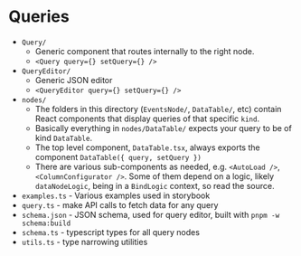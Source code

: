# Queries

- `Query/`
    - Generic component that routes internally to the right node.
    - `<Query query={} setQuery={} />`
- `QueryEditor/`
    - Generic JSON editor
    - `<QueryEditor query={} setQuery={} />`
- `nodes/`
    - The folders in this directory (`EventsNode/`, `DataTable/`, etc) contain React components that display queries of that specific `kind`.
    - Basically everything in `nodes/DataTable/` expects your query to be of kind `DataTable`.
    - The top level component, `DataTable.tsx`, always exports the component `DataTable({ query, setQuery })`
    - There are various sub-components as needed, e.g. `<AutoLoad />`, `<ColumnConfigurator />`. Some of them depend on a logic, likely `dataNodeLogic`, being in a `BindLogic` context, so read the source.
- `examples.ts` - Various examples used in storybook
- `query.ts` - make API calls to fetch data for any query
- `schema.json` - JSON schema, used for query editor, built with `pnpm -w schema:build`
- `schema.ts` - typescript types for all query nodes
- `utils.ts` - type narrowing utilities
